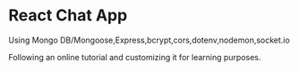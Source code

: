 # React Chat App

Using Mongo DB/Mongoose,Express,bcrypt,cors,dotenv,nodemon,socket.io

Following an online tutorial and customizing it for learning purposes.
